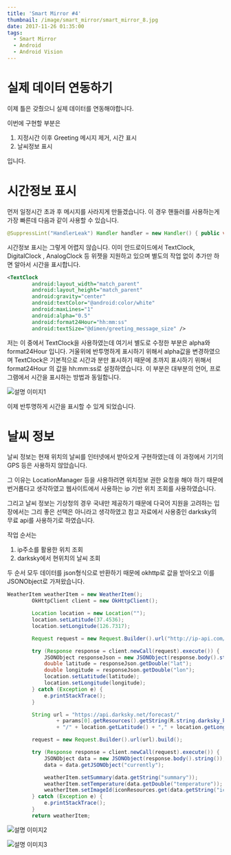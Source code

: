 ```yaml
---
title: 'Smart Mirror #4'
thumbnail: /image/smart_mirror/smart_mirror_8.jpg
date: 2017-11-26 01:35:00
tags:
  - Smart Mirror
  - Android
  - Android Vision
---
```


# 실제 데이터 연동하기

이제 틀은 갖췄으니 실제 데이터를 연동해야합니다.

이번에 구현할 부분은

1. 지정시간 이후 Greeting 메시지 제거, 시간 표시
2. 날씨정보 표시

입니다.

<!-- more -->

# 시간정보 표시

먼저 일정시간 초과 후 메시지를 사라지게 만들겠습니다. 이 경우 핸들러를 사용하는게 가장 빠른데 다음과 같이 사용할 수 있습니다.

```java
@SuppressLint("HandlerLeak") Handler handler = new Handler() { public void handleMessage(Message msg) { super.handleMessage(msg); greetingTextView.setVisibility(View.GONE); timeContainer.setVisibility(View.VISIBLE); } }; handler.sendEmptyMessageDelayed(0, 4000);
```

시간정보 표시는 그렇게 어렵지 않습니다. 이미 안드로이드에서 TextClock, DigitalClock , AnalogClock 등 위젯을 지원하고 있으며 별도의 작업 없이 추가만 하면 알아서 시간을 표시합니다.

```xml
<TextClock
        android:layout_width="match_parent"
        android:layout_height="match_parent"
        android:gravity="center"
        android:textColor="@android:color/white"
        android:maxLines="1"
        android:alpha="0.5"
        android:format24Hour="hh:mm:ss"
        android:textSize="@dimen/greeting_message_size" />
```
저는 이 중에서 TextClock을 사용하였는데 여기서 별도로 수정한 부분은 alpha와 format24Hour 입니다. 거울위에 반투명하게 표시하기 위해서 alpha값을 변경하였으며 TextClock은 기본적으로 시간과 분만 표시하기 때문에 초까지 표시하기 위해서 format24Hour 의 값을 hh:mm:ss로 설정하였습니다. 이 부분은 대부분의 언어, 프로그램에서 시간을 표시하는 방법과 동일합니다.

![설명 이미지1](/blog/image/smart_mirror/smart_mirror_8.jpg)

이제 반투명하게 시간을 표시할 수 있게 되었습니다.

# 날씨 정보

날씨 정보는 현재 위치의 날씨를 인터넷에서 받아오게 구현하였는데 이 과정에서 기기의 GPS 등은 사용하지 않았습니다.

그 이유는 LocationManager 등을 사용하려면 위치정보 권한 요청을 해야 하기 때문에 번거롭다고 생각하였고 웹사이트에서 사용하는 ip 기반 위치 조회를 사용하였습니다.

그리고 날씨 정보는 기상청의 경우 국내만 제공하기 때문에 다국어 지원을 고려하는 입장에서는 그리 좋은 선택은 아니라고 생각하였고 참고 자료에서 사용중인 darksky의 무료 api를 사용하기로 하였습니다.

작업 순서는

1. ip주소를 활용한 위치 조회
2. darksky에서 현위치의 날씨 조회

두 순서 모두 데이터를 json형식으로 반환하기 때문에 okhttp로 값을 받아오고 이를 JSONObject로 가져왔습니다.

```java
WeatherItem weatherItem = new WeatherItem();
        OkHttpClient client = new OkHttpClient();

        Location location = new Location("");
        location.setLatitude(37.4536);
        location.setLongitude(126.7317);

        Request request = new Request.Builder().url("http://ip-api.com/json").build();

        try (Response response = client.newCall(request).execute()) {
            JSONObject responseJson = new JSONObject(response.body().string());
            double latitude = responseJson.getDouble("lat");
            double longitude = responseJson.getDouble("lon");
            location.setLatitude(latitude);
            location.setLongitude(longitude);
        } catch (Exception e) {
            e.printStackTrace();
        }

        String url = "https://api.darksky.net/forecast/"
                + params[0].getResources().getString(R.string.darksky_key)
                + "/" + location.getLatitude() + "," + location.getLongitude();

        request = new Request.Builder().url(url).build();

        try (Response response = client.newCall(request).execute()) {
            JSONObject data = new JSONObject(response.body().string());
            data = data.getJSONObject("currently");

            weatherItem.setSummary(data.getString("summary"));
            weatherItem.setTemperature(data.getDouble("temperature"));
            weatherItem.setImageId(iconResources.get(data.getString("icon")));
        } catch (Exception e) {
            e.printStackTrace();
        }
        return weatherItem;
```
![설명 이미지2](/blog/image/smart_mirror/smart_mirror_9.jpg)

![설명 이미지3](/blog/image/smart_mirror/smart_mirror_10.jpg)
